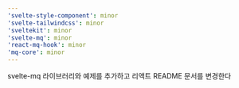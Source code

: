 ```yaml
---
'svelte-style-component': minor
'svelte-tailwindcss': minor
'sveltekit': minor
'svelte-mq': minor
'react-mq-hook': minor
'mq-core': minor
---
```


svelte-mq 라이브러리와 예제를 추가하고 리액트 README 문서를 변경한다
